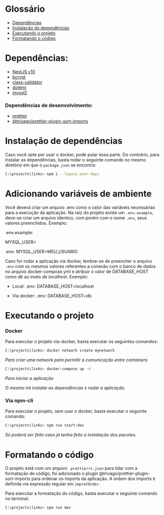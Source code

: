 # Glossário
- [Dependências](#Dependências)
- [Instalação de dependências](#Instalação)
- [Executando o projeto](#Executando)
- [Formatando o código](#Formatando)

# Dependências:
- [NestJS v10](https://docs.nestjs.com/)
- [bcrypt](https://www.npmjs.com/package/bcrypt)
- [class-validator](https://github.com/typestack/class-validator)
- [dotenv](https://www.npmjs.com/package/dotenv)
- [mysql2](https://www.npmjs.com/package/mysql2)

### Dependências de desenvolvimento:
- [prettier](prettier)
- [@trivago/prettier-plugin-sort-imports](https://github.com/trivago/prettier-plugin-sort-imports)

# Instalação de dependências

Caso você opte por usar o docker, pode pular essa parte. Do contrário, para instalar as dependências, basta rodar o seguinte comando no mesmo diretório em que o `package.json` se encontra:

```bash
C:\projects\links> npm i --legacy-peer-deps
```

# Adicionando variáveis de ambiente

Você deverá criar um arquivo .env como o valor das variáveis necessárias para a execução da aplicação. Na raiz do projeto existe um `.env.example`, deve-se criar um arquivo identico, com porém com o nome `.env`, seus valores preenchidos. Exemplo:

.env.example:

MYSQL_USER=

.env:
MYSQL_USER=MEU_USUARIO

Caso for rodar a aplicação via docker, lembre-se de preencher o arquivo `.env` com os mesmos valores referentes a conexão com o banco de dados no arquivo docker-compose.yml e atribuir o valor de DATABASE_HOST como _db_ ao invés de _localhost_.
Exemplo:
- Local:
.env:
DATABASE_HOST=localhost

- Via docker:
.env:
DATABASE_HOST=db

# Executando o projeto

### Docker

Para executar o projeto via-docker, basta executar os seguintes comandos:

```bash
C:\projects\links> docker network create mynetwork
```

_Para criar uma network para permitir a comunicação entre containers_

```bash
C:\projects\links> docker-compose up -d
```

_Para iniciar a aplicação_

_O mesmo irá instalar as dependências e rodar a aplicação._

### Via npm-cli

Para executar o projeto, sem usar o docker, basta executar o seguinte comando:

```bash
C:\projects\links> npm run start:dev
```

_Só poderá ser feito caso já tenha feito a instalação dos pacotes._

# Formatando o código

O projeto está com um arquivo `.prettierrc.json` para lidar com a formatação de código, foi adicionado o plugin @trivago/prettier-plugin-sort-imports para ordenar os imports da aplicação. A ordem dos imports é definida via expressão regular em `improtOrder`.

Para executar a formatação do código, basta executar o seguinte comando no terminal:

```bash
C:\projects\links> npm run dev
```

